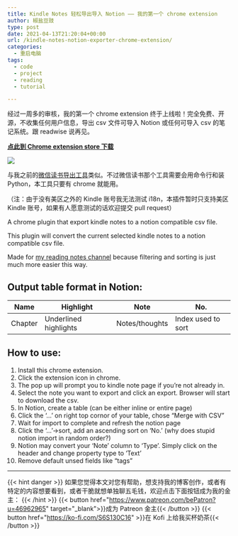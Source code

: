 ```yaml
---
title: Kindle Notes 轻松导出导入 Notion —— 我的第一个 chrome extension
author: 椒盐豆豉
type: post
date: 2021-04-13T21:20:04+00:00
url: /kindle-notes-notion-exporter-chrome-extension/
categories:
  - 重启电脑
tags:
  - code
  - project
  - reading
  - tutorial

---
```

经过一周多的审核，我的第一个 chrome extension 终于上线啦！完全免费、开源，不收集任何用户信息，导出 csv 文件可导入 Notion 或任何可导入 csv 的笔记系统。跟 readwise 说再见。

**[点此到 Chrome extension store 下载](https://chrome.google.com/webstore/detail/kindle-notes-exporter/ogdkdkhjpdgkaodokpammlabdaohebop)**

![](https://user-images.githubusercontent.com/5817602/113990452-53e9f780-9806-11eb-8d48-5471aaab27c6.png)

与我之前的[微信读书导出工具](https://blog.douchi.space/?p=1431)类似。不过微信读书那个工具需要会用命令行和装 Python，本工具只要有 chrome 就能用。

（注：由于没有美区之外的 Kindle 账号我无法测试 i18n，本插件暂时只支持美区 Kindle 账号，如果有人愿意测试的话欢迎提交 pull request）

A chrome plugin that export kindle notes to a notion compatible csv file.

This plugin will convert the current selected kindle notes to a notion compatible csv file.

Made for [my reading notes channel](https://t.me/mtfront) because filtering and sorting is just much more easier this way.

## **Output table format in Notion:**

| Name | Highlight | Note | No. |
| --- | --- | --- | --- |
| Chapter | Underlined highlights | Notes/thoughts | Index used to sort |

## **How to use:**

1. Install this chrome extension.
2. Click the extension icon in chrome.
3. The pop up will prompt you to kindle note page if you’re not already in.
4. Select the note you want to export and click an export. Browser will start to download the csv.
5. In Notion, create a table (can be either inline or entire page)
6. Click the ‘…’ on right top cornor of your table, chose “Merge with CSV”
7. Wait for import to complete and refresh the notion page
8. Click the ‘…’->sort, add an ascending sort on ‘No.’ (why does stupid notion import in random order?)
9. Notion may convert your ‘Note’ column to ‘Type’. Simply click on the header and change property type to ‘Text’
10. Remove default unsed fields like “tags”

---
{{< hint danger >}}
如果您觉得本文对您有帮助，想支持我的博客创作，或者有特定的内容想要看到，或者干脆就想单独聊五毛钱，欢迎点击下面按钮成为我的金主：
{{< /hint >}}
{{< button href="https://www.patreon.com/bePatron?u=46962965" target="_blank">}}成为 Patreon 金主{{< /button >}}
{{< button href="https://ko-fi.com/S6S130C16" >}}在 Kofi 上给我买杯奶茶{{< /button >}}
